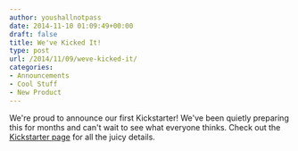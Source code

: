 ```yaml
---
author: youshallnotpass
date: 2014-11-10 01:09:49+00:00
draft: false
title: We've Kicked It!
type: post
url: /2014/11/09/weve-kicked-it/
categories:
- Announcements
- Cool Stuff
- New Product
---
```


We're proud to announce our first Kickstarter! We've been quietly preparing this for months and can't wait to see what everyone thinks. Check out the [Kickstarter page](https://www.kickstarter.com/projects/1101128588/allpixel-usb-interface-for-all-your-led-needs/) for all the juicy details.


